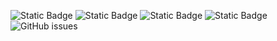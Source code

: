 ![Static Badge](https://img.shields.io/badge/blacklists-60-000000) ![Static Badge](https://img.shields.io/badge/blacklisted-2579461-cc0000) ![Static Badge](https://img.shields.io/badge/whitelisted-2244-00CC00) ![Static Badge](https://img.shields.io/badge/streaming_blacklist-28107-000000) ![GitHub issues](https://img.shields.io/github/issues/fabriziosalmi/blacklists)
